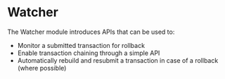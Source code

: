 # Watcher

The Watcher module introduces APIs that can be used to:

- Monitor a submitted transaction for rollback 
- Enable transaction chaining through a simple API 
- Automatically rebuild and resubmit a transaction in case of a rollback (where possible)
